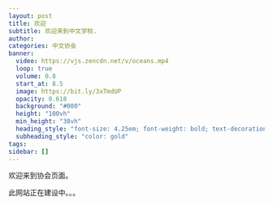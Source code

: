 ```yaml
---
layout: post
title: 欢迎
subtitle: 欢迎来到中文学校.
author: 
categories: 中文协会
banner:
  video: https://vjs.zencdn.net/v/oceans.mp4
  loop: true
  volume: 0.8
  start_at: 8.5
  image: https://bit.ly/3xTmdUP
  opacity: 0.618
  background: "#000"
  height: "100vh"
  min_height: "38vh"
  heading_style: "font-size: 4.25em; font-weight: bold; text-decoration: underline"
  subheading_style: "color: gold"
tags: 
sidebar: []
---
```


欢迎来到协会页面。

此网站正在建设中。。。
